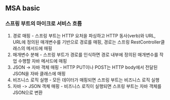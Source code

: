 ## MSA basic

### 스프링 부트의 마이크로 서비스 흐름
1. 경로 매핑 - 스프링 부트는 HTTP 요처을 파싱하고 HTTP 동사(verb)와 URL, URL에 정의된 매개변수를 기반으로 경로를 매핑, 경로는 스프링 RestController클래스의 메서드에 매핑
2. 매개변수 분해 - 스프링 부트가 경로를 인식하면 경로 내부에 정의된 매개변수를 작업 수행할 자바 메서드에 매핑
3. JSON -> 자바 객체 매핑 - HTTP PUT이나 POST는 HTTP body에서 전달된 JSON을 자바 클래스에 매핑
4. 비즈니스 로직 실행 - 모든 데이터가 매핑되면 스프링 부트는 비즈니스 로직 실행
5. 자바 -> JSON 객체 매핑 - 비즈니스 로직이 실행되면 스프링 부트는 자바 객체를 JSON으로 변환




